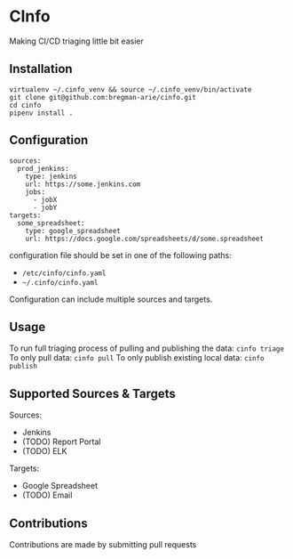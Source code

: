 # CInfo

Making CI/CD triaging little bit easier

## Installation

```
virtualenv ~/.cinfo_venv && source ~/.cinfo_venv/bin/activate
git clone git@github.com:bregman-arie/cinfo.git
cd cinfo
pipenv install .
```

## Configuration

```
sources:
  prod_jenkins:
    type: jenkins
    url: https://some.jenkins.com
    jobs:
      - jobX
      - jobY
targets:
  some_spreadsheet:
    type: google_spreadsheet
    url: https://docs.google.com/spreadsheets/d/some.spreadsheet
```

configuration file should be set in one of the following paths:
  * `/etc/cinfo/cinfo.yaml`
  * `~/.cinfo/cinfo.yaml`

Configuration can include multiple sources and targets.

## Usage

To run full triaging process of pulling and publishing the data: `cinfo triage`
To only pull data: `cinfo pull`
To only publish existing local data: `cinfo publish`

## Supported Sources & Targets

Sources:

  * Jenkins
  * (TODO) Report Portal
  * (TODO) ELK

Targets:

  * Google Spreadsheet
  * (TODO) Email

## Contributions

Contributions are made by submitting pull requests
